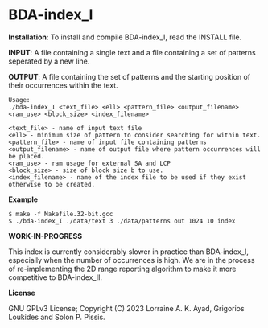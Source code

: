 BDA-index_I
===

<b>Installation</b>: To install and compile BDA-index_I, read the INSTALL file.

<b>INPUT</b>: A file containing a single text and a file containing a set of patterns seperated by a new line.

<b>OUTPUT</b>: A file containing the set of patterns and the starting position of their occurrences within the text.


```
Usage:
./bda-index_I <text_file> <ell> <pattern_file> <output_filename> <ram_use> <block_size> <index_filename>

<text_file> - name of input text file
<ell> - minimum size of pattern to consider searching for within text.
<pattern_file> - name of input file containing patterns
<output_filename> - name of output file where pattern occurrences will be placed.
<ram_use> - ram usage for external SA and LCP
<block_size> - size of block size b to use.
<index_filename> - name of the index file to be used if they exist otherwise to be created.
```

<b>Example</b>
```
$ make -f Makefile.32-bit.gcc
$ ./bda-index_I ./data/text 3 ./data/patterns out 1024 10 index
```

<b>WORK-IN-PROGRESS</b>

This index is currently considerably slower in practice than BDA-index_I, especially when the number of occurrences is high.
We are in the process of re-implementing the 2D range reporting algorithm to make it more competitive to BDA-index_II.

<b>License</b>

GNU GPLv3 License; Copyright (C) 2023 Lorraine A. K. Ayad, Grigorios Loukides and Solon P. Pissis.
